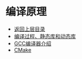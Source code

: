 # 编译原理

* [返回上层目录](../cs-courses.md)
* [编译过程、静态库和动态库](compilation-process-and-link-library/compilation-process-and-link-library.md)
* [GCC编译器介绍](gcc-compiler-introduction/gcc-compiler-introduction.md)
* [CMake](cmake/cmake.cpp)

